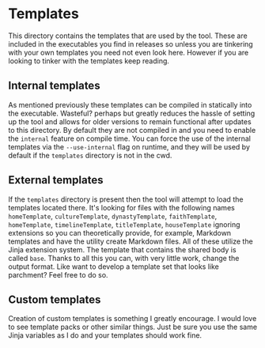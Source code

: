 # Templates

This directory contains the templates that are used by the tool. These are
included in the executables you find in releases so unless you are tinkering
with your own templates you need not even look here. However if you are looking
to tinker with the templates keep reading.

## Internal templates

As mentioned previously these templates can be compiled in statically into the
executable. Wasteful? perhaps but greatly reduces the hassle of setting up the
tool and allows for older versions to remain functional after updates to this
directory. By default they are not compiled in and you need to enable the
```internal``` feature on compile time. You can force the use of the internal
templates via the
```--use-internal``` flag on runtime, and they will be used by default if the ```templates```
directory is not in the cwd.

## External templates

If the ```templates``` directory is present then the tool will attempt to load
the templates located there. It's looking for files with the following names
```homeTemplate```, ```cultureTemplate```, ```dynastyTemplate```, ```faithTemplate```, ```homeTemplate```, ```timelineTemplate```, ```titleTemplate```, ```houseTemplate```
ignoring extensions so you can theoretically provide, for example, Markdown
templates and have the utility create Markdown files. All of these utilize the
Jinja extension system. The template that contains the shared body is called
```base```. Thanks to all this you can, with very little work, change the output
format. Like want to develop a template set that looks like parchment? Feel free
to do so.

## Custom templates

Creation of custom templates is something I greatly encourage. I would love to
see template packs or other similar things. Just be sure you use the same Jinja
variables as I do and your templates should work fine.
